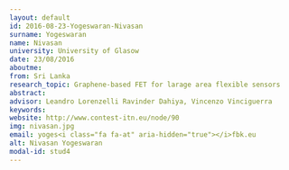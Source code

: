 ```yaml
---
layout: default 
id: 2016-08-23-Yogeswaran-Nivasan
surname: Yogeswaran
name: Nivasan
university: University of Glasow
date: 23/08/2016
aboutme: 
from: Sri Lanka
research_topic: Graphene-based FET for larage area flexible sensors
abstract: 
advisor: Leandro Lorenzelli Ravinder Dahiya, Vincenzo Vinciguerra
keywords: 
website: http://www.contest-itn.eu/node/90
img: nivasan.jpg
email: yoges<i class="fa fa-at" aria-hidden="true"></i>fbk.eu
alt: Nivasan Yogeswaran
modal-id: stud4
---
```

